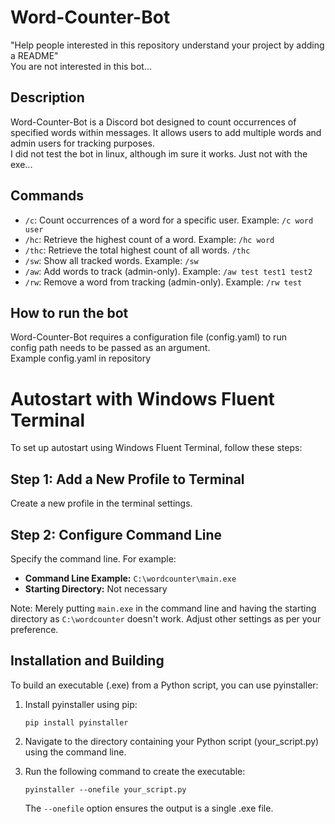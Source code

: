 # Word-Counter-Bot

"Help people interested in this repository understand your project by adding a README"<br>
You are not interested in this bot...

## Description

Word-Counter-Bot is a Discord bot designed to count occurrences of specified words within messages. It allows users to add multiple words and admin users for tracking purposes.<br>
I did not test the bot in linux, although im sure it works. Just not with the exe...

## Commands

- `/c`: Count occurrences of a word for a specific user. Example: `/c word user`
- `/hc`: Retrieve the highest count of a word. Example: `/hc word`
- `/thc`: Retrieve the total highest count of all words. `/thc`
- `/sw`: Show all tracked words. Example: `/sw`
- `/aw`: Add words to track (admin-only). Example: `/aw test test1 test2`
- `/rw`: Remove a word from tracking (admin-only). Example: `/rw test`

## How to run the bot

Word-Counter-Bot requires a configuration file (config.yaml) to run<br>
config path needs to be passed as an argument.<br>
Example config.yaml in repository

# Autostart with Windows Fluent Terminal

To set up autostart using Windows Fluent Terminal, follow these steps:

## Step 1: Add a New Profile to Terminal

Create a new profile in the terminal settings.

## Step 2: Configure Command Line

Specify the command line. For example:

- **Command Line Example:** `C:\wordcounter\main.exe`
- **Starting Directory:** Not necessary

Note: Merely putting `main.exe` in the command line and having the starting directory as `C:\wordcounter` doesn't work. Adjust other settings as per your preference.

## Installation and Building

To build an executable (.exe) from a Python script, you can use pyinstaller:

1. Install pyinstaller using pip:
   ```
   pip install pyinstaller
   ```

2. Navigate to the directory containing your Python script (your_script.py) using the command line.

3. Run the following command to create the executable:
   ```
   pyinstaller --onefile your_script.py
   ```

   The `--onefile` option ensures the output is a single .exe file.